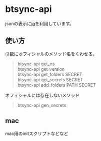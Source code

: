 # btsync-api
jsonの表示に[jq](http://stedolan.github.io/jq/)を利用しています。

## 使い方
引数にオフィシャルのメソッド名をくわせる。
>btsync-api get_os <br />
btsync-api get_version <br />
btsync-api get_folders SECRET <br />
btsync-api get_secrets SECRET <br />
btsync-api add_folders PATH SECRET

オフィシャルには存在しないメソッド
>btsync-api gen_secrets

## mac
mac用のinitスクリプトなどなど

